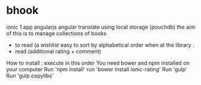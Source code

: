 # bhook
ionic 1 app
angularjs
angular translate
using local storage (pouchdb)
the aim of this is to manage collections of books
- to read (a wishlist easy to sort by alphabetical order when at the library .
- read (additional rating + comment)


How to install : execute in this order
You need bower and npm installed on your computer
Run 'npm install'
run 'bower install ionic-rating'
Run 'gulp'
Run 'gulp copylibs'
